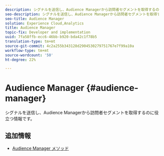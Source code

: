 ```yaml
---
description: シグナルを送信し、Audience Managerから訪問者セグメントを取得するのに役立つ情報です。
seo-description: シグナルを送信し、Audience Managerから訪問者セグメントを取得するのに役立つ情報です。
seo-title: Audience Manager
solution: Experience Cloud,Analytics
title: Audience Manager
topic-fix: Developer and implementation
uuid: 7fa58ffb-ecc6-46bb-b920-bda42c1f78b5
translation-type: tm+mt
source-git-commit: 4c2a255b343128d2904530279751767e7f99a10a
workflow-type: tm+mt
source-wordcount: '50'
ht-degree: 22%

---
```



# Audience Manager {#audience-manager}

シグナルを送信し、Audience Managerから訪問者セグメントを取得するのに役立つ情報です。

## 追加情報

+ [Audience Manager メソッド](/help/universal-windows/audiencemgmt/audience-manager-methods.md)